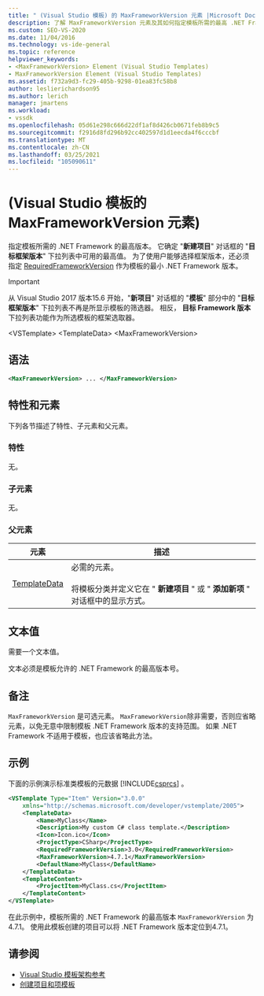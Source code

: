 ```yaml
---
title: " (Visual Studio 模板) 的 MaxFrameworkVersion 元素 |Microsoft Docs"
description: 了解 MaxFrameworkVersion 元素及其如何指定模板所需的最高 .NET Framework 版本。
ms.custom: SEO-VS-2020
ms.date: 11/04/2016
ms.technology: vs-ide-general
ms.topic: reference
helpviewer_keywords:
- <MaxFrameworkVersion> Element (Visual Studio Templates)
- MaxFrameworkVersion Element (Visual Studio Templates)
ms.assetid: f732a9d3-fc29-405b-9298-01ea83fc58b8
author: leslierichardson95
ms.author: lerich
manager: jmartens
ms.workload:
- vssdk
ms.openlocfilehash: 05d61e298c666d22df1af8d426cb0671feb8b9c5
ms.sourcegitcommit: f2916d8fd296b92cc402597d1d1eecda4f6cccbf
ms.translationtype: MT
ms.contentlocale: zh-CN
ms.lasthandoff: 03/25/2021
ms.locfileid: "105090611"
---
```

# <a name="maxframeworkversion-element-visual-studio-templates"></a> (Visual Studio 模板的 MaxFrameworkVersion 元素) 

指定模板所需的 .NET Framework 的最高版本。 它确定 "**新建项目**" 对话框的 "**目标框架版本**" 下拉列表中可用的最高值。 为了使用户能够选择框架版本，还必须指定 [RequiredFrameworkVersion](../extensibility/requiredframeworkversion-element-visual-studio-templates.md) 作为模板的最小 .NET Framework 版本。

> [!IMPORTANT]
> 从 Visual Studio 2017 版本15.6 开始，"**新项目**" 对话框的 "**模板**" 部分中的 "**目标框架版本**" 下拉列表不再是所显示模板的筛选器。 相反， **目标 Framework 版本** 下拉列表功能作为所选模板的框架选取器。

 \<VSTemplate> \<TemplateData>
 \<MaxFrameworkVersion>

## <a name="syntax"></a>语法

```xml
<MaxFrameworkVersion> ... </MaxFrameworkVersion>
```

## <a name="attributes-and-elements"></a>特性和元素
 下列各节描述了特性、子元素和父元素。

### <a name="attributes"></a>特性
 无。

### <a name="child-elements"></a>子元素
 无。

### <a name="parent-elements"></a>父元素

|元素|描述|
|-------------|-----------------|
|[TemplateData](../extensibility/templatedata-element-visual-studio-templates.md)|必需的元素。<br /><br /> 将模板分类并定义它在 " **新建项目** " 或 " **添加新项** " 对话框中的显示方式。|

## <a name="text-value"></a>文本值
 需要一个文本值。

 文本必须是模板允许的 .NET Framework 的最高版本号。

## <a name="remarks"></a>备注

`MaxFrameworkVersion` 是可选元素。 `MaxFrameworkVersion`除非需要，否则应省略元素，以免无意中限制模板 .NET Framework 版本的支持范围。 如果 .NET Framework 不适用于模板，也应该省略此方法。

## <a name="example"></a>示例

下面的示例演示标准类模板的元数据 [!INCLUDE[csprcs](../data-tools/includes/csprcs_md.md)] 。

```xml
<VSTemplate Type="Item" Version="3.0.0"
    xmlns="http://schemas.microsoft.com/developer/vstemplate/2005">
    <TemplateData>
        <Name>MyClass</Name>
        <Description>My custom C# class template.</Description>
        <Icon>Icon.ico</Icon>
        <ProjectType>CSharp</ProjectType>
        <RequiredFrameworkVersion>3.0</RequiredFrameworkVersion>
        <MaxFrameworkVersion>4.7.1</MaxFrameworkVersion>
        <DefaultName>MyClass</DefaultName>
    </TemplateData>
    <TemplateContent>
        <ProjectItem>MyClass.cs</ProjectItem>
    </TemplateContent>
</VSTemplate>
```

在此示例中，模板所需的 .NET Framework 的最高版本 `MaxFrameworkVersion` 为4.7.1。 使用此模板创建的项目可以将 .NET Framework 版本定位到4.7.1。

## <a name="see-also"></a>请参阅

- [Visual Studio 模板架构参考](../extensibility/visual-studio-template-schema-reference.md)
- [创建项目和项模板](../ide/creating-project-and-item-templates.md)

